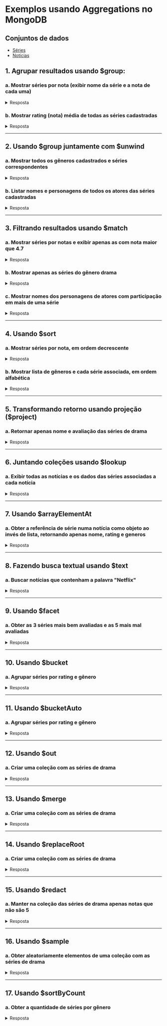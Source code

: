 # Exemplos usando Aggregations no MongoDB

## Conjuntos de dados
* [Séries](https://raw.githubusercontent.com/ifpb/MPTI-BD/main/exemplos/06-mongo/series.json)
* [Notícias](https://raw.githubusercontent.com/ifpb/MPTI-BD/main/exemplos/06-mongo/noticias.json)


## 1. Agrupar resultados usando $group:
### a. Mostrar séries por nota (exibir nome da série e a nota de cada uma)
<details><summary>Resposta</summary>

```js
    db.series.aggregate([{
        $group: {
            _id: {
                rating: "$rating"
            },
            count: { $sum: 1 },
            series: { $push: "$nome" }
        }
    }]);
```
</details>

### b. Mostrar rating (nota) média de todas as séries cadastradas
<details><summary>Resposta</summary>

```js
    db.series.aggregate([{
        $group: {
            _id: null,
            media: { $avg: "$rating" }
        }
    }]);
```
</details>

---

## 2. Usando $group juntamente com $unwind
### a. Mostrar todos os gêneros cadastrados e séries correspondentes
<details><summary>Resposta</summary>

```js
    db.series.aggregate([
        {
            $unwind: "$generos"
        },
        {
            $group: {
            _id: "$generos",
            count: { $sum: 1 },
            series: { $push: "$nome" }
        }
    }]);
```
</details>

### b. Listar nomes e personagens de todos os atores das séries cadastradas
<details><summary>Resposta</summary>

```js
    db.series.aggregate([
        {
            $unwind: "$atores"
        },
        {
            $group: {
                _id: "$atores"
            }
        }
    ])
```
</details>

---

## 3. Filtrando resultados usando $match
### a. Mostrar séries por notas e exibir apenas as com nota maior que 4.7
<details><summary>Resposta</summary>

```js
    db.series.aggregate([{
        $group: {
            _id: {
                rating: "$rating"
            },
            count: { $sum: 1 },
            series: { $push: "$nome" }
        }
    },
    {
        $match: {
            "_id.rating": { $gt: 4.7 }
        }
    }
    ])
```
</details>

###  b. Mostrar apenas as séries do gênero drama
<details><summary>Resposta</summary>

```js
    db.series.aggregate([
        {
            $unwind: "$generos"
        },
        {
            $group: {
            _id: "$generos",
            count: { $sum: 1 },
            series: { $push: "$nome" }
            }
        },
        {
            $match: {
                _id: "Drama"
            }
        }
    ])
```
</details>

### c. Mostrar nomes dos personagens de atores com participação em mais de uma série
<details><summary>Resposta</summary>

```js
    db.series.aggregate([
        {
            $unwind: "$atores"
        },
        {
            $group: {
                _id: "$atores.nome",
                personagens: { $push: "$atores.personagem" }
            }
        },
        {
            $match: {
                $expr: { $gt: [{ $size: "$personagens" }, 1] }
            }
        },
        {
            $sort: {
                _id: 1
            }
        }
    ])
```
</details>

---
## 4. Usando $sort
### a. Mostrar séries por nota, em ordem decrescente
<details><summary>Resposta</summary>

```js
    db.series.aggregate([
        {
            $group: {
                _id: {
                    rating: "$rating"
                },
                count: { $sum: 1 },
                series: { $push: "$nome" }
            }
        },
        {
            $sort: {
                "_id.rating": -1
            }
        }
    ])
```
</details>

### b. Mostrar lista de gêneros e cada série associada, em ordem alfabética
<details><summary>Resposta</summary>

```js
    db.series.aggregate([
        {
            $unwind: "$generos"
        },
        {
            $group: {
                _id: "$generos",
                count: { $sum: 1 },
                series: { $push: "$nome" }
            }
        },
        {
            $sort: {
                _id: 1
            }
        }
    ])
```
</details>

---
## 5. Transformando retorno usando projeção ($project)
### a. Retornar apenas nome e avaliação das séries de drama
<details><summary>Resposta</summary>

```js
    db.series.aggregate([
        {
            $match: {
                "generos": { $in : ["Drama"]}
            }
        },
        {
            $project: {
                _id: 0,
                rating: 1,
                nome: 1
            }
        }
    ])
```
</details>

---

## 6. Juntando coleções usando $lookup
### a. Exibir todas as notícias e os dados das séries associadas a cada notícia
<details><summary>Resposta</summary>

```js
    db.noticias.aggregate([
        {
            $lookup: {
                from: "series",
                localField: "serie",
                foreignField: "_id",
                as: "serie"
            }
        }
    ])
```
</details>

---

## 7. Usando $arrayElementAt
### a. Obter a referência de série numa notícia como objeto ao invés de lista, retornando apenas nome, rating e generos 
<details><summary>Resposta</summary>

```js
    db.noticias.aggregate([
        {
            $lookup: {
                from: "series",
                localField: "serie",
                foreignField: "_id",
                as: "serie"
            }
        },
        {
            $addFields: {
                serie: { $arrayElemAt: ["$serie", 0]}
            }
        },
        {
            $project: {
                _id: 0,
                titulo: 1,
                link: 1,
                serie: {
                    nome: 1,
                    rating: 1,
                    generos: 1
                }
            }
        }
    ])
```
</details>

---

## 8. Fazendo busca textual usando $text
### a. Buscar notícias que contenham a palavra "Netflix"
<details><summary>Resposta</summary>

```js
    db.noticias.createIndex({ titulo: "text", descricao: "text" });
    // Buscar
    db.noticias.aggregate([
        {
            $match: {
                $text: {
                    $search: "Netflix"
                }
            }
        }
    ]);
```
</details>

---
## 9. Usando $facet
### a. Obter as 3 séries mais bem avaliadas e as 5 mais mal avaliadas

<details><summary>Resposta</summary>

```js
db.series.aggregate([
    {
        $facet: {
            "melhores": [
                {
                    $sort: {
                        rating: -1
                    }
                },
                {
                    $limit: 3
                },
                {
                    $project: {
                        _id: 0,
                        nome: 1,
                        rating: 1
                    }
                }
            ],
            "piores": [
                {
                    $sort: {
                        rating: 1
                    }
                },
                {
                    $limit: 3
                },
                {
                    $project: {
                        _id: 0,
                        nome: 1,
                        rating: 1
                    }
                }
            ]
        }
    }
]);
```
</details>

---

## 10. Usando $bucket
### a. Agrupar séries por rating e gênero

<details><summary>Resposta</summary>

```js
db.series.aggregate([
    { $unwind: "$criticas" },
    {
        $bucket: {
            groupBy: "$criticas.nota",
            boundaries: [1, 2, 3, 4, 5],
            default: "Outros",
            output: {
                series: {
                    $push: {
                        nome: "$nome",
                        generos: "$generos",
                        nota: "$criticas.nota"
                    }
                }
            }
        }
    }
]);
```
</details>

---
## 11. Usando $bucketAuto
### a. Agrupar séries por rating e gênero

<details><summary>Resposta</summary>

```js
db.series.aggregate([
    { $unwind: "$criticas" },
    {
        $bucketAuto: {
            groupBy: "$criticas.nota",
            buckets: 2,
            output: {
                series: {
                    $push: {
                        nome: "$nome",
                        generos: "$generos",
                        nota: "$criticas.nota"
                    }
                }
            }
        }
    }
]);
```
</details>

---
## 12. Usando $out
### a. Criar uma coleção com as séries de drama

<details><summary>Resposta</summary>

```js
    db.series_drama.drop()
    db.series.aggregate([
        {
            $match: {
                "generos": { $in : ["Drama"]}
            }
        },
        {
            $out: "series_drama"
        }
    ]);
    db.series_drama.find();
```
</details>

---

## 13. Usando $merge
### a. Criar uma coleção com as séries de drama
<details><summary>Resposta</summary>

```js
    db.series.aggregate([
        {
            $match: {
                "generos": { $in : ["Drama"]}
            }
        },
        {
            $merge: {
                into: "series_drama",
                on: "_id",
                whenMatched: "replace",
                whenNotMatched: "insert"
            }
        }
    ]);
    db.series_drama.find();
```
</details>

---

## 14. Usando $replaceRoot
### a. Criar uma coleção com as séries de drama
<details><summary>Resposta</summary>

```js
db.series.aggregate([
    {
        $match: {
            "generos": { $in : ["Drama"]}
        }
    },
    {
        $replaceRoot: {
            newRoot: {
                nome: "$nome",
                rating: "$rating",
                generos: "$generos"
            }
        }
    }
]);
```
</details>

---

## 15. Usando $redact
### a. Manter na coleção das séries de drama apenas notas que não são 5

<details><summary>Resposta</summary>

```js
db.series.aggregate([
    {
        $match: {
            "generos": { $in : ["Drama"]}
        }
    },
    {
        $redact: {
            $cond: {
                if: { $lt: ["$rating", 5] },
                then: "$$KEEP",
                else: "$$PRUNE"
            }
        }
    }
]);
```
</details>

---

## 16. Usando $sample
### a. Obter aleatoriamente elementos de uma coleção com as séries de drama
<details><summary>Resposta</summary>

```js
db.series.aggregate([
    {
        $match: {
            "generos": { $in : ["Drama"]}
        }
    },
    {
        $sample: {
            size: 2
        }
    },
]);
```
</details>

---

## 17. Usando $sortByCount
### a. Obter a quantidade de séries por gênero

<details><summary>Resposta</summary>

```js
db.series.aggregate([
    {
        $unwind: "$generos"
    },
    {
        $sortByCount: "$generos"
    }
]);
```
</details>
